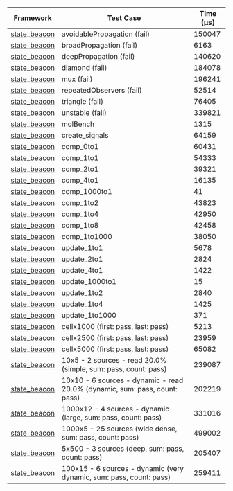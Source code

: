 | Framework | Test Case | Time (μs) |
| --- | --- | --- |
| [state_beacon](https://github.com/jinyus/dart_beacon) | avoidablePropagation (fail) | 150047 |
| [state_beacon](https://github.com/jinyus/dart_beacon) | broadPropagation (fail) | 6163 |
| [state_beacon](https://github.com/jinyus/dart_beacon) | deepPropagation (fail) | 140620 |
| [state_beacon](https://github.com/jinyus/dart_beacon) | diamond (fail) | 184078 |
| [state_beacon](https://github.com/jinyus/dart_beacon) | mux (fail) | 196241 |
| [state_beacon](https://github.com/jinyus/dart_beacon) | repeatedObservers (fail) | 52514 |
| [state_beacon](https://github.com/jinyus/dart_beacon) | triangle (fail) | 76405 |
| [state_beacon](https://github.com/jinyus/dart_beacon) | unstable (fail) | 339821 |
| [state_beacon](https://github.com/jinyus/dart_beacon) | molBench | 1315 |
| [state_beacon](https://github.com/jinyus/dart_beacon) | create_signals | 64159 |
| [state_beacon](https://github.com/jinyus/dart_beacon) | comp_0to1 | 60431 |
| [state_beacon](https://github.com/jinyus/dart_beacon) | comp_1to1 | 54333 |
| [state_beacon](https://github.com/jinyus/dart_beacon) | comp_2to1 | 39321 |
| [state_beacon](https://github.com/jinyus/dart_beacon) | comp_4to1 | 16135 |
| [state_beacon](https://github.com/jinyus/dart_beacon) | comp_1000to1 | 41 |
| [state_beacon](https://github.com/jinyus/dart_beacon) | comp_1to2 | 43823 |
| [state_beacon](https://github.com/jinyus/dart_beacon) | comp_1to4 | 42950 |
| [state_beacon](https://github.com/jinyus/dart_beacon) | comp_1to8 | 42458 |
| [state_beacon](https://github.com/jinyus/dart_beacon) | comp_1to1000 | 38050 |
| [state_beacon](https://github.com/jinyus/dart_beacon) | update_1to1 | 5678 |
| [state_beacon](https://github.com/jinyus/dart_beacon) | update_2to1 | 2824 |
| [state_beacon](https://github.com/jinyus/dart_beacon) | update_4to1 | 1422 |
| [state_beacon](https://github.com/jinyus/dart_beacon) | update_1000to1 | 15 |
| [state_beacon](https://github.com/jinyus/dart_beacon) | update_1to2 | 2840 |
| [state_beacon](https://github.com/jinyus/dart_beacon) | update_1to4 | 1425 |
| [state_beacon](https://github.com/jinyus/dart_beacon) | update_1to1000 | 371 |
| [state_beacon](https://github.com/jinyus/dart_beacon) | cellx1000 (first: pass, last: pass) | 5213 |
| [state_beacon](https://github.com/jinyus/dart_beacon) | cellx2500 (first: pass, last: pass) | 23959 |
| [state_beacon](https://github.com/jinyus/dart_beacon) | cellx5000 (first: pass, last: pass) | 65082 |
| [state_beacon](https://github.com/jinyus/dart_beacon) | 10x5 - 2 sources - read 20.0% (simple, sum: pass, count: pass) | 239087 |
| [state_beacon](https://github.com/jinyus/dart_beacon) | 10x10 - 6 sources - dynamic - read 20.0% (dynamic, sum: pass, count: pass) | 202219 |
| [state_beacon](https://github.com/jinyus/dart_beacon) | 1000x12 - 4 sources - dynamic (large, sum: pass, count: pass) | 331016 |
| [state_beacon](https://github.com/jinyus/dart_beacon) | 1000x5 - 25 sources (wide dense, sum: pass, count: pass) | 499002 |
| [state_beacon](https://github.com/jinyus/dart_beacon) | 5x500 - 3 sources (deep, sum: pass, count: pass) | 205407 |
| [state_beacon](https://github.com/jinyus/dart_beacon) | 100x15 - 6 sources - dynamic (very dynamic, sum: pass, count: pass) | 259411 |
